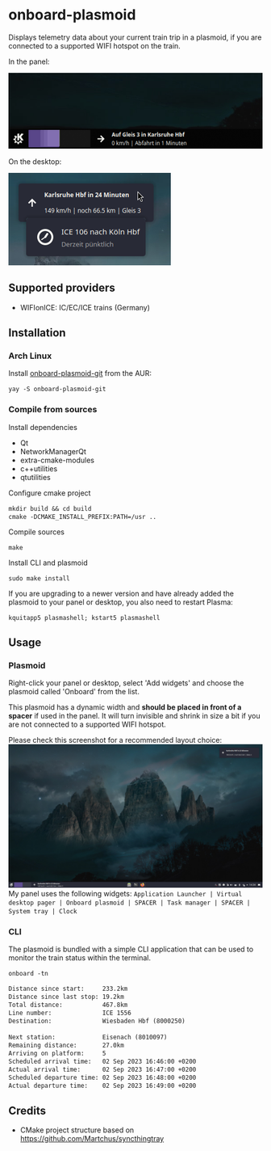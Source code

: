 # onboard-plasmoid

Displays telemetry data about your current train trip in a plasmoid, if you are connected to a supported WIFI hotspot on the train.


In the panel:

![screenshot-panel](https://github.com/ThePBone/onboard-plasmoid/blob/master/screenshot/Screenshot_Panel2.png)

On the desktop:

![screenshot-desktop](https://github.com/ThePBone/onboard-plasmoid/blob/master/screenshot/Screenshot_DesktopHover1.png)

## Supported providers

* WIFIonICE: IC/EC/ICE trains (Germany)

## Installation

### Arch Linux
Install [onboard-plasmoid-git](https://aur.archlinux.org/packages/onboard-plasmoid-git) from the AUR:
```
yay -S onboard-plasmoid-git
```

### Compile from sources
Install dependencies

* Qt
* NetworkManagerQt
* extra-cmake-modules
* c++utilities
* qtutilities

Configure cmake project

```
mkdir build && cd build
cmake -DCMAKE_INSTALL_PREFIX:PATH=/usr .. 
```

Compile sources

```
make
```

Install CLI and plasmoid

```
sudo make install
```

If you are upgrading to a newer version and have already added the plasmoid to your panel or desktop, you also need to restart Plasma:

```
kquitapp5 plasmashell; kstart5 plasmashell
```

## Usage

### Plasmoid

Right-click your panel or desktop, select 'Add widgets' and choose the plasmoid called 'Onboard' from the list. 

This plasmoid has a dynamic width and **should be placed in front of a spacer** if used in the panel. It will turn invisible and shrink in size a bit if you are not connected to a supported WIFI hotspot.  

Please check this screenshot for a recommended layout choice:
[![screenshot-full](https://github.com/ThePBone/onboard-plasmoid/blob/master/screenshot/Screenshot_Full1.png)](https://raw.githubusercontent.com/ThePBone/onboard-plasmoid/master/screenshot/Screenshot_Full1.png)
My panel uses the following widgets: `Application Launcher | Virtual desktop pager | Onboard plasmoid | SPACER | Task manager | SPACER | System tray | Clock`

### CLI

The plasmoid is bundled with a simple CLI application that can be used to monitor the train status within the terminal.

```
onboard -tn
```

```
Distance since start:     233.2km
Distance since last stop: 19.2km
Total distance:           467.8km
Line number:              ICE 1556
Destination:              Wiesbaden Hbf (8000250)

Next station:             Eisenach (8010097)
Remaining distance:       27.0km
Arriving on platform:     5
Scheduled arrival time:   02 Sep 2023 16:46:00 +0200
Actual arrival time:      02 Sep 2023 16:47:00 +0200
Scheduled departure time: 02 Sep 2023 16:48:00 +0200
Actual departure time:    02 Sep 2023 16:49:00 +0200
```

## Credits

* CMake project structure based on https://github.com/Martchus/syncthingtray
